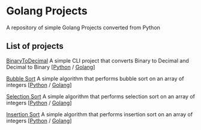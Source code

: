 # Golang Projects
A repository of simple Golang Projects converted from Python

## List of projects

[BinaryToDecimal](Python/binarytodecimal/README.md)
A simple CLI project that converts Binary to Decimal and Decimal to Binary [[Python](Python/binarytodecimal/binarytodecimal.py) / [Golang](Golang/binarytodecimal.go)]

[Bubble Sort](Python/bubblesort/README.md)
A simple algorithm that performs bubble sort on an array of integers [[Python](Python/bubblesort/bubblesort.py) / [Golang](Golang/bubblesort.go)]

[Selection Sort](Python/selectionsort/README.md)
A simple algorithm that performs selection sort on an array of integers [[Python](Python/selectionsort/selectionsort.py) / [Golang](Golang/selectionsort.go)]

[Insertion Sort](Python/insertionsort/README.md)
A simple algorithm that performs insertion sort on an array of integers [[Python](Python/insertionsort/insertionsort.py) / [Golang](Golang/insertionsort.go)]



